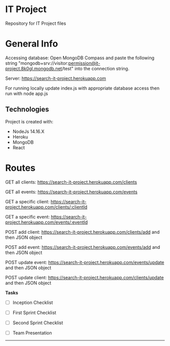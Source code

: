 # IT Project
 Repository for IT Project files


# General Info
Accessing database: Open MongoDB Compass and paste the following string "mongodb+srv://visitor:permission@it-project.8k0gl.mongodb.net/test" into the connection string. 

Server: https://search-it-project.herokuapp.com

For running locally update index.js with appropriate database access then run with node app.js



## Technologies
Project is created with:
* NodeJs 14.16.X
* Heroku 
* MongoDB
* React 

# Routes

GET all clients: https://search-it-project.herokuapp.com/clients

GET all events: https://search-it-project.herokuapp.com/events

GET a specific client: https://search-it-project.herokuapp.com/clients/:clientId

GET a specific event: https://search-it-project.herokuapp.com/events/:eventId

POST add client: https://search-it-project.herokuapp.com/clients/add and then JSON object

POST add event: https://search-it-project.herokuapp.com/events/add and then JSON object

POST update event: https://search-it-project.herokuapp.com/events/update and then JSON object

POST update client: https://search-it-project.herokuapp.com/clients/update and then JSON object


**Tasks**

- [ ] Inception Checklist 
- [ ] First Sprint Checklist
- [ ] Second Sprint Checklist
- [ ] Team Presentation




****
